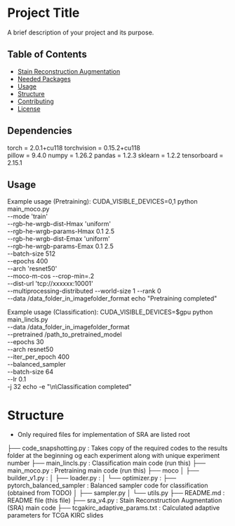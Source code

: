 # Project Title

A brief description of your project and its purpose.

## Table of Contents
- [Stain Reconstruction Augmentation](#stain_reconst_augm)
- [Needed Packages](#reqs)
- [Usage](#usage)
- [Structure](#structure)
- [Contributing](#contributing)
- [License](#license)

## Dependencies
torch       = 2.0.1+cu118
torchvision = 0.15.2+cu118   
pillow      = 9.4.0
numpy       = 1.26.2
pandas      = 1.2.3
sklearn     = 1.2.2
tensorboard = 2.15.1

## Usage
Example usage (Pretraining):
CUDA_VISIBLE_DEVICES=0,1 python main_moco.py \
    --mode 'train' \
    --rgb-he-wrgb-dist-Hmax 'uniform' \
    --rgb-he-wrgb-params-Hmax 0.1 2.5 \
    --rgb-he-wrgb-dist-Emax 'uniform' \
    --rgb-he-wrgb-params-Emax 0.1 2.5 \
    --batch-size 512 \
    --epochs 400 \
    --arch 'resnet50' \
    --moco-m-cos --crop-min=.2 \
    --dist-url 'tcp://xxxxxx:10001' \
    --multiprocessing-distributed --world-size 1 --rank 0 \
    --data /data_folder_in_imagefolder_format
echo "Pretraining completed"

Example usage (Classification):
  CUDA_VISIBLE_DEVICES=$gpu python main_lincls.py \
    --data /data_folder_in_imagefolder_format \
    --pretrained /path_to_pretrained_model \
    --epochs 30 \
    --arch resnet50 \
    --iter_per_epoch 400 \
    --balanced_sampler \
    --batch-size 64 \
    --lr 0.1 \
    -j 32
echo -e "\n\Classification completed"

# Structure
* Only required files for implementation of SRA are listed
root

├── code_snapshotting.py         : Takes copy of the required codes to the results folder at the beginning og each experiment along with unique experiment number
├── main_lincls.py               : Classification main code (run this)
├── main_moco.py                 : Pretraining main code (run this)
├── moco
│   ├── builder_v1.py            : 
│   ├── loader.py                : 
│   └── optimizer.py             :
├── pytorch_balanced_sampler     : Balanced sampler code for classification (obtained from TODO)
│   ├── sampler.py
│   └── utils.py
├── README.md                    : README file (this file)
├── sra_v4.py                    : Stain Reconstruction Augmentation (SRA) main code
├── tcgakirc_adaptive_params.txt : Calculated adaptive parameters for TCGA KIRC slides
